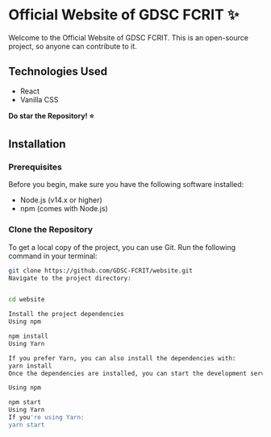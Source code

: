 # Official Website of GDSC FCRIT ✨

Welcome to the Official Website of GDSC FCRIT. This is an open-source project, so anyone can contribute to it.

## Technologies Used

- React
- Vanilla CSS

**Do star the Repository! ⭐**

## Installation

### Prerequisites

Before you begin, make sure you have the following software installed:

- Node.js (v14.x or higher)
- npm (comes with Node.js)

### Clone the Repository

To get a local copy of the project, you can use Git. Run the following command in your terminal:

```bash
git clone https://github.com/GDSC-FCRIT/website.git
Navigate to the project directory:


cd website

Install the project dependencies
Using npm

npm install
Using Yarn

If you prefer Yarn, you can also install the dependencies with:
yarn install
Once the dependencies are installed, you can start the development server. Run the following command:

Using npm

npm start
Using Yarn
If you're using Yarn:
yarn start
